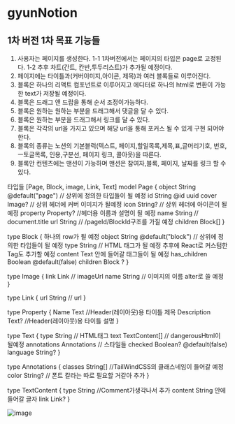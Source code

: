 # gyunNotion
1차 버전
1차 목표 기능들 
--------------------------------------------
1. 사용자는 페이지를 생성한다.
1-1 1차버전에서는 페이지의 타입은 page로 고정된다.
1-2 추후 차트(간트, 칸반,투두리스트)가 추가될 예정이다.
2. 페이지에는 타이틀과(커버이미지,아이콘, 제목)과 여러 블록들로 이루어진다.
3. 블록은 하나의 리액트 컴포넌트로 이루어지고 에디터로 하나의 html로 변환이 가능한 text가 저장될 예정이다.
4. 블록은 드래그 앤 드랍을 통해 순서 조정이가능하다.
5. 블록은 원하는 원하는 부분을 드래그해서 댓글을 달 수 있다.
6. 블록은 원하는 부분을 드래그해서 링크를 달 수 있다.
7. 블록은 각각의 url을 가지고 있으며 해당 url을 통해 포커스 될 수 있게 구현 되어야 한다.
8. 블록의 종류는 노션의 기본블럭(텍스트, 페이지,할일목록,제목,표,글머리기호, 번호,ㅡ토글목록, 인용,구분선, 페이지 링크, 콜아웃)을 따른다.
9. 블록안 컨텐츠에는 맨션이 가능하며 맨션은 참여자,블록, 페이지, 날짜를 링크 할 수 있다.

타입들 [Page, Block, image, Link, Text]
model Page {
  object   String    @default("page") // 상위에 정의한 타입들이 될 예정
  id       String    @id  uuid
  cover    Image?  // 상위 헤더에 커버 이미지가 될예정
  icon     String? // 상위 헤더에 아이콘이 될 예정
  property Property? //헤더용 이름과 설명이 될 예정
  name     String // document.title
  url      String // /pageId/BlockId구조를 가질 예정
  children Block[] 
}

type Block { 하나의 row가 될 예정
  object       String  @default("block") // 상위에 정의한 타입들이 될 예정
  type         String // HTML 태그가 될 예정 추후에 React로 커스텀한 Tag도 추가할 예정
  content      Text 안에 들어갈 태그들이 될 예정
  has_children Boolean @default(false) 
  children Block  ?
}

type Image {
  link Link // imageUrl 
  name String // 이미지의 이름 alter로 쓸 예정
}

type Link {
  url String // url
}

type Property {
  Name        Text //Header(레이아웃)용 타이틀 제목
  Description Text? //Header(레이아웃)용 타이틀 설명
}

type Text {
  type        String // HTML태그
  text        TextContent[] // dangerousHtml이 될예정
  annotations Annotations // 스타일들
  checked     Boolean?    @default(false)
  language    String?
}

type Annotations {
  classes String[] //TailWindCSS의 클래스네임이 들어갈 예정
  color     String? // 폰트 칼라는 따로 필요할 거같아 추가
}

type TextContent {
  type String //Comment가생각나서 추가
  content String 안에 들어갈 글자
  link    Link?
}

![image](https://user-images.githubusercontent.com/48306336/212097010-40f71b4f-794c-4c52-991d-be71d52b985a.png)


